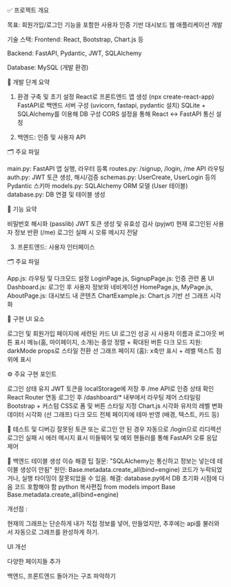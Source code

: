 ✅ 프로젝트 개요

목표: 회원가입/로그인 기능을 포함한 사용자 인증 기반 대시보드 웹 애플리케이션 개발

기술 스택:
Frontend: React, Bootstrap, Chart.js 등

Backend: FastAPI, Pydantic, JWT, SQLAlchemy

Database: MySQL (개발 환경)



🔧 개발 단계 요약

1. 환경 구축 및 초기 설정
React로 프론트엔드 앱 생성 (npx create-react-app)
FastAPI로 백엔드 서버 구성 (uvicorn, fastapi, pydantic 설치)
SQLite + SQLAlchemy를 이용해 DB 구성
CORS 설정을 통해 React ↔ FastAPI 통신 설정



2. 백엔드: 인증 및 사용자 API
   
🗂 주요 파일

main.py: FastAPI 앱 실행, 라우터 등록
routes.py: /signup, /login, /me API 라우팅
auth.py: JWT 토큰 생성, 해시/검증
schemas.py: UserCreate, UserLogin 등의 Pydantic 스키마
models.py: SQLAlchemy ORM 모델 (User 테이블)
database.py: DB 연결 및 테이블 생성


🔐 기능 요약

비밀번호 해시화 (passlib)
JWT 토큰 생성 및 유효성 검사 (pyjwt)
현재 로그인된 사용자 정보 반환 (/me)
로그인 실패 시 오류 메시지 전달



3. 프론트엔드: 사용자 인터페이스

   
🗂 주요 파일

App.js: 라우팅 및 다크모드 설정
LoginPage.js, SignupPage.js: 인증 관련 폼 UI
Dashboard.js: 로그인 후 사용자 정보와 네비게이션
HomePage.js, MyPage.js, AboutPage.js: 대시보드 내 콘텐츠
ChartExample.js: Chart.js 기반 선 그래프 시각화

🎨 구현 UI 요소

로그인 및 회원가입 페이지에 세련된 카드 UI
로그인 성공 시 사용자 이름과 로그아웃 버튼 표시
메뉴(홈, 마이페이지, 소개)는 중앙 정렬 + 확대된 버튼
다크 모드 지원: darkMode props로 스타일 전환
선 그래프 페이지 (홈): x축만 표시 + 레벨 텍스트 점 위에 표시



⚙️ 주요 구현 포인트

로그인 상태 유지
JWT 토큰을 localStorage에 저장 후 /me API로 인증 상태 확인
React Router 연동
로그인 후 /dashboard/* 내부에서 라우팅 제어
스타일링
Bootstrap + 커스텀 CSS로 폼 및 버튼 스타일 지정
Chart.js 시각화
유저의 레벨 변화 데이터 시각화 (선 그래프)
다크 모드
전체 페이지에 테마 반영 (배경, 텍스트, 카드 등)



🧪 테스트 및 디버깅
잘못된 토큰 또는 로그인 안 된 경우 자동으로 /login으로 리디렉션
로그인 실패 시 에러 메시지 표시
미들웨어 및 예외 핸들러를 통해 FastAPI 오류 응답 제어



🧱 백엔드 테이블 생성 이슈 해결 팁
질문: "SQLAlchemy는 통신하고 정보는 넣는데 테이블 생성이 안됨"
원인: Base.metadata.create_all(bind=engine) 코드가 누락되었거나, 실행 타이밍이 잘못되었을 수 있음.
해결: database.py에서 DB 초기화 시점에 다음 코드 포함해야 함
python
복사편집
from models import Base
Base.metadata.create_all(bind=engine)






개선점 : 

 현재의 그래프는 단순하게 내가 직접 정보를 넣어, 만들었지만, 추후에는 api를 불러와서 자동으로 그래프를 완성하게 하기.

UI 개선

다양한 페이지들 추가

백엔드, 프론트엔드 돌아가는 구조 파악하기
